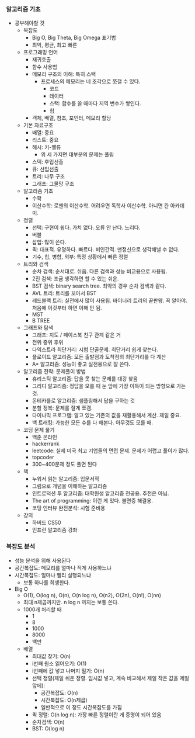### 알고리즘 기초
- 공부해야할 것
  - 복잡도
    - Big O, Big Theta, Big Omega 표기법
    - 최악, 평균, 최고 빠른
  - 프로그래밍 언어
    - 재귀호출
    - 함수 사용법
    - 메모리 구조의 이해: 특히 스택
      - 프로세스의 메모리는 네 조각으로 쪼갤 수 있다.
        - 코드
        - 데이터
        - 스택: 함수를 쓸 때마다 지역 변수가 쌓인다.
        - 힙
    - 객체, 배열, 참조, 포인터, 메모리 할당
  - 기본 자료구조
    - 배열: 중요
    - 리스트: 중요
    - 해시: 키-밸류
      - 위 세 가지면 대부분의 문제는 풀림
    - 스택: 후입선출
    - 큐: 선입선출
    - 트리: 나무 구조
    - 그래프: 그물망 구조
  - 알고리즘 기초
    - 수학
    - 이산수학: 로젠의 이산수학. 어려우면 독학사 이산수학. 아니면 칸 아카데미. 
  - 정렬
    - 선택: 구현이 쉽다. 가치 없다. 오류 안 난다. 느리다.
    - 버블
    - 삽입: 많이 쓴다.
    - 퀵: 대표적. 유명하다. 빠르다. 비인간적. 맨정신으로 생각해낼 수 없다.
    - 기수, 힙, 병합, 외부: 특정 상황에서 빠른 정렬
  - 트리와 검색
    - 순차 검색: 순서대로. 쉬움. 다른 검색과 성능 비교용으로 사용됨.
    - 2진 검색: 조금 생각하면 할 수 있는 쉬운.
    - BST 검색: binary search tree. 최악의 경우 순차 검색과 같다.
    - AVL 트리: 트리를 꼬아서 BST
    - 레드블랙 트리: 실전에서 많이 사용됨. 바이너리 트리의 끝판왕. 꼭 알아야. 처음에 이것부터 하면 이해 안 됨. 
    - MST
    - B TREE
  - 그래프와 탐색
    - 그래프: 지도 / 페이스북 친구 관계 같은 거
    - 전위 중위 후위
    - 다익스트라 최단거리: 시험 단골문제. 최단거리 쉽게 찾는다. 
    - 플로이드 알고리즘: 모든 출발점과 도착점의 최단거리를 다 계산
    - A* 알고리즘: 성능이 좋고 실전용으로 잘 쓴다.
  - 알고리즘 전략: 문제풀이 방법
    - 휴리스틱 알고리즘: 답을 못 찾는 문제를 대강 찾음
    - 그리디 알고리즘: 정답을 모를 때 눈 앞에 가장 이득이 되는 방향으로 가는 것.
    - 몬테카를로 알고리즘: 샘플링해서 답을 구하는 것
    - 분할 정복: 문제를 잘게 쪼갬. 
    - 다이나믹 프로그램: 알고 있는 기존의 값을 재활용해서 계산. 제일 중요.
    - 백 트래킹: 가능한 모든 수를 다 해본다. 아무것도 모를 때.
  - 코딩 문제 풀기
    - 백준 온라인
    - hackerrank
    - leetcode: 실제 미국 최고 기업들의 면접 문제. 문제가 어렵고 풀이가 많다.
    - topcoder
    - 300~400문제 정도 풀면 된다
  - 책
    - 누워서 읽는 알고리즘: 입문서적
    - 그림으로 개념을 이해하는 알고리즘
    - 인트로덕션 투 알고리즘: 대학원생 알고리즘 전공용. 추천은 아님.
    - The art of programming: 이런 게 있다. 불면증 해결용.
    - 코딩 인터뷰 완전분석: 시험 준비용
  - 강의
    - 하버드 CS50
    - 인프런 알고리즘 강좌
### 복잡도 분석
- 성능 분석을 위해 사용된다
- 공간복잡도: 메모리를 얼마나 적게 사용하느냐
- 시간복잡도: 얼마나 빨리 실행되느냐
  - 보통 하나를 희생한다.
- Big O
  - O(1), O(log n), O(n), O(n log n), O(n2), O(2n), O(n!), O(nn)  
  - 최대 n제곱까지만. n log n 까지는 보통 쓴다.
  - 1000개 처리할 때
    - 1
    - 8
    - 1000
    - 8000
    - 백만
  - 배열
    - 최대값 찾기: O(n)
    - i번째 원소 읽어오기: O(1)
    - i번째에 값 넣고 나머지 밀기: O(n)
    - 선택 정렬(제일 쉬운 정렬. 임시값 넣고, 계속 비교해서 제일 작은 값을 제일 앞에):
      - 공간복잡도: O(n)
      - 시간복잡도: O(n제곱)
      - 일반적으로 이 정도 시간복잡도를 가짐
    - 퀵 정렬: O(n log n): 가장 빠른 정렬이란 게 증명이 되어 있음
    - 순차검색: O(n)
    - BST: O(log n)